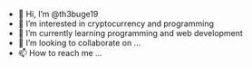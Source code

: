 - 👋 Hi, I’m @th3buge19
- 👀 I’m interested in cryptocurrency and programming
- 🌱 I’m currently learning programming and web development
- 💞️ I’m looking to collaborate on ...
- 📫 How to reach me ...

<!---
th3buge19/th3buge19 is a ✨ special ✨ repository because its `README.md` (this file) appears on your GitHub profile.
You can click the Preview link to take a look at your changes.
--->
